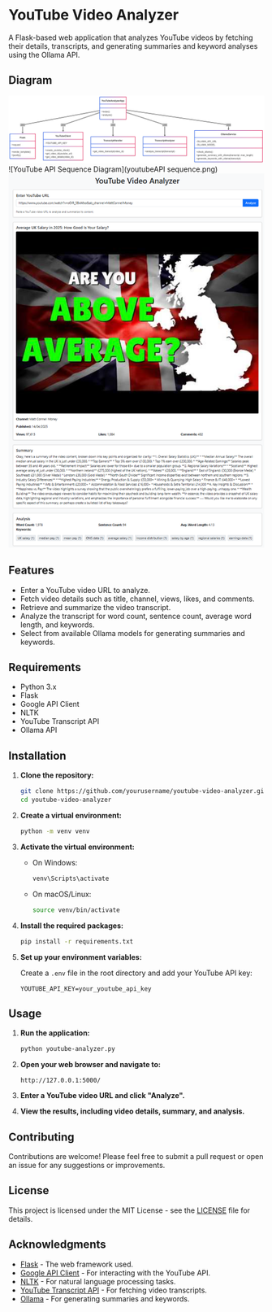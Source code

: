 # YouTube Video Analyzer

A Flask-based web application that analyzes YouTube videos by fetching their details, transcripts, and generating summaries and keyword analyses using the Ollama API.

## Diagram

![YouTube API Class Diagram](YoutubeAPI-class.png)
![YouTube API Sequence Diagram](youtubeAPI sequence.png)
![YouTube API screenshot](youtubeAPI.jpg)

## Features

- Enter a YouTube video URL to analyze.
- Fetch video details such as title, channel, views, likes, and comments.
- Retrieve and summarize the video transcript.
- Analyze the transcript for word count, sentence count, average word length, and keywords.
- Select from available Ollama models for generating summaries and keywords.

## Requirements

- Python 3.x
- Flask
- Google API Client
- NLTK
- YouTube Transcript API
- Ollama API

## Installation

1. **Clone the repository:**

   ```bash
   git clone https://github.com/yourusername/youtube-video-analyzer.git
   cd youtube-video-analyzer
   ```

2. **Create a virtual environment:**

   ```bash
   python -m venv venv
   ```

3. **Activate the virtual environment:**

   - On Windows:
     ```bash
     venv\Scripts\activate
     ```
   - On macOS/Linux:
     ```bash
     source venv/bin/activate
     ```

4. **Install the required packages:**

   ```bash
   pip install -r requirements.txt
   ```

5. **Set up your environment variables:**

   Create a `.env` file in the root directory and add your YouTube API key:

   ```plaintext
   YOUTUBE_API_KEY=your_youtube_api_key
   ```

## Usage

1. **Run the application:**

   ```bash
   python youtube-analyzer.py
   ```

2. **Open your web browser and navigate to:**

   ```
   http://127.0.0.1:5000/
   ```

3. **Enter a YouTube video URL and click "Analyze".**

4. **View the results, including video details, summary, and analysis.**

## Contributing

Contributions are welcome! Please feel free to submit a pull request or open an issue for any suggestions or improvements.

## License

This project is licensed under the MIT License - see the [LICENSE](LICENSE) file for details.

## Acknowledgments

- [Flask](https://flask.palletsprojects.com/) - The web framework used.
- [Google API Client](https://github.com/googleapis/google-api-python-client) - For interacting with the YouTube API.
- [NLTK](https://www.nltk.org/) - For natural language processing tasks.
- [YouTube Transcript API](https://github.com/jdepoix/youtube-transcript-api) - For fetching video transcripts.
- [Ollama](https://ollama.com/) - For generating summaries and keywords.
